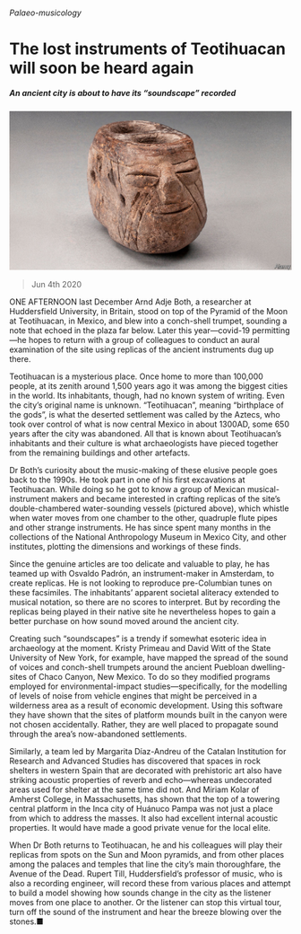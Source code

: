 ###### Palaeo-musicology

# The lost instruments of Teotihuacan will soon be heard again 

##### An ancient city is about to have its “soundscape” recorded 

![image](images/20200606_STP001_0.jpg) 

> Jun 4th 2020 

ONE AFTERNOON last December Arnd Adje Both, a researcher at Huddersfield University, in Britain, stood on top of the Pyramid of the Moon at Teotihuacan, in Mexico, and blew into a conch-shell trumpet, sounding a note that echoed in the plaza far below. Later this year—covid-19 permitting—he hopes to return with a group of colleagues to conduct an aural examination of the site using replicas of the ancient instruments dug up there.

Teotihuacan is a mysterious place. Once home to more than 100,000 people, at its zenith around 1,500 years ago it was among the biggest cities in the world. Its inhabitants, though, had no known system of writing. Even the city’s original name is unknown. “Teotihuacan”, meaning “birthplace of the gods”, is what the deserted settlement was called by the Aztecs, who took over control of what is now central Mexico in about 1300AD, some 650 years after the city was abandoned. All that is known about Teotihuacan’s inhabitants and their culture is what archaeologists have pieced together from the remaining buildings and other artefacts.


Dr Both’s curiosity about the music-making of these elusive people goes back to the 1990s. He took part in one of his first excavations at Teotihuacan. While doing so he got to know a group of Mexican musical-instrument makers and became interested in crafting replicas of the site’s double-chambered water-sounding vessels (pictured above), which whistle when water moves from one chamber to the other, quadruple flute pipes and other strange instruments. He has since spent many months in the collections of the National Anthropology Museum in Mexico City, and other institutes, plotting the dimensions and workings of these finds.

Since the genuine articles are too delicate and valuable to play, he has teamed up with Osvaldo Padrón, an instrument-maker in Amsterdam, to create replicas. He is not looking to reproduce pre-Columbian tunes on these facsimiles. The inhabitants’ apparent societal aliteracy extended to musical notation, so there are no scores to interpret. But by recording the replicas being played in their native site he nevertheless hopes to gain a better purchase on how sound moved around the ancient city.

Creating such “soundscapes” is a trendy if somewhat esoteric idea in archaeology at the moment. Kristy Primeau and David Witt of the State University of New York, for example, have mapped the spread of the sound of voices and conch-shell trumpets around the ancient Puebloan dwelling-sites of Chaco Canyon, New Mexico. To do so they modified programs employed for environmental-impact studies—specifically, for the modelling of levels of noise from vehicle engines that might be perceived in a wilderness area as a result of economic development. Using this software they have shown that the sites of platform mounds built in the canyon were not chosen accidentally. Rather, they are well placed to propagate sound through the area’s now-abandoned settlements.

Similarly, a team led by Margarita Díaz-Andreu of the Catalan Institution for Research and Advanced Studies has discovered that spaces in rock shelters in western Spain that are decorated with prehistoric art also have striking acoustic properties of reverb and echo—whereas undecorated areas used for shelter at the same time did not. And Miriam Kolar of Amherst College, in Massachusetts, has shown that the top of a towering central platform in the Inca city of Huánuco Pampa was not just a place from which to address the masses. It also had excellent internal acoustic properties. It would have made a good private venue for the local elite.

When Dr Both returns to Teotihuacan, he and his colleagues will play their replicas from spots on the Sun and Moon pyramids, and from other places among the palaces and temples that line the city’s main thoroughfare, the Avenue of the Dead. Rupert Till, Huddersfield’s professor of music, who is also a recording engineer, will record these from various places and attempt to build a model showing how sounds change in the city as the listener moves from one place to another. Or the listener can stop this virtual tour, turn off the sound of the instrument and hear the breeze blowing over the stones.■

